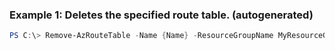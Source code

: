 
### Example 1: Deletes the specified route table. (autogenerated)
```powershell
PS C:\> Remove-AzRouteTable -Name {Name} -ResourceGroupName MyResourceGroup


